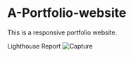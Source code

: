 # A-Portfolio-website
This is a responsive  portfolio website.


Lighthouse Report
![Capture](https://user-images.githubusercontent.com/83282940/131297720-e317c4cc-cdb4-4983-9e07-028532805994.PNG)
